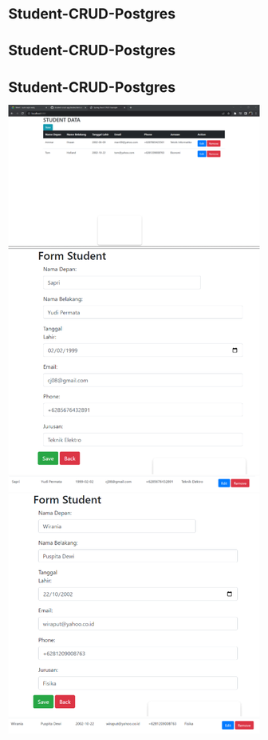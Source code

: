 ﻿# Student-CRUD-Postgres
# Student-CRUD-Postgres
# Student-CRUD-Postgres
![Index Home Page](https://github.com/marssihsaan/Student-CRUD-Postgres/blob/main/imagestudent(postgre)/web1.png "Index Home Page")
![Index Home Page](https://github.com/marssihsaan/Student-CRUD-Postgres/blob/main/imagestudent(postgre)/update1.png "Index Home Page")
![Index Home Page](https://github.com/marssihsaan/Student-CRUD-Postgres/blob/main/imagestudent(postgre)/updatesuccess.png "Index Home Page")
![Index Home Page](https://github.com/marssihsaan/Student-CRUD-Postgres/blob/main/imagestudent(postgre)/edit1.png "Index Home Page")
![Index Home Page](https://github.com/marssihsaan/Student-CRUD-Postgres/blob/main/imagestudent(postgre)/editsuccess.png "Index Home Page")

